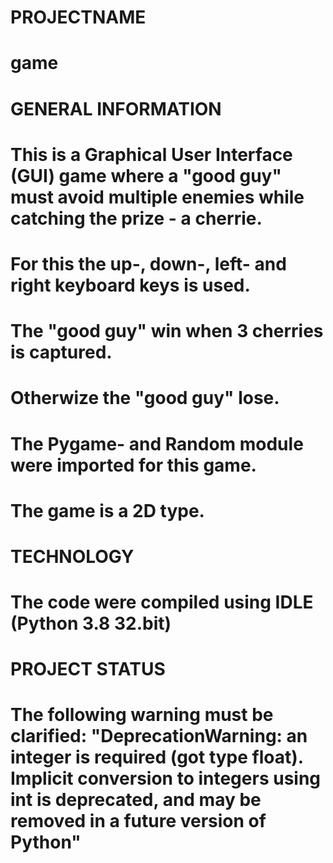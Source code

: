 # PROJECTNAME

# game

# GENERAL INFORMATION

# This is a Graphical User Interface (GUI) game where a "good guy" must avoid multiple enemies while catching the prize - a cherrie.
# For this the up-, down-, left- and right keyboard keys is used.
# The "good guy" win when 3 cherries is captured.
# Otherwize the "good guy" lose.
# The Pygame- and Random module were imported for this game.
# The game is a 2D type.

# TECHNOLOGY

# The code were compiled using IDLE (Python 3.8 32.bit)

# PROJECT STATUS

# The following warning must be clarified: "DeprecationWarning: an integer is required (got type float).  Implicit conversion to integers using __int__ is deprecated, and may be removed in a future version of Python"


